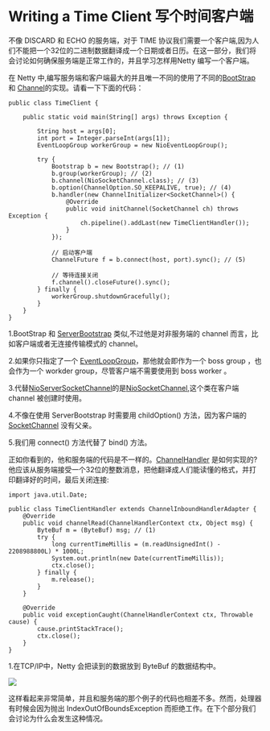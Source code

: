 Writing a Time Client 写个时间客户端
==================

不像 DISCARD 和 ECHO 的服务端，对于 TIME 协议我们需要一个客户端,因为人们不能把一个32位的二进制数据翻译成一个日期或者日历。在这一部分，我们将会讨论如何确保服务端是正常工作的，并且学习怎样用Netty 编写一个客户端。

在 Netty 中,编写服务端和客户端最大的并且唯一不同的使用了不同的[BootStrap](http://netty.io/4.0/api/io/netty/bootstrap/Bootstrap.html) 和 [Channel](http://netty.io/4.0/api/io/netty/channel/Channel.html)的实现。请看一下下面的代码：

	public class TimeClient {
	
		public static void main(String[] args) throws Exception {
			
			String host = args[0];
	        int port = Integer.parseInt(args[1]);
	        EventLoopGroup workerGroup = new NioEventLoopGroup();
	
	        try {
	            Bootstrap b = new Bootstrap(); // (1)
	            b.group(workerGroup); // (2)
	            b.channel(NioSocketChannel.class); // (3)
	            b.option(ChannelOption.SO_KEEPALIVE, true); // (4)
	            b.handler(new ChannelInitializer<SocketChannel>() {
	                @Override
	                public void initChannel(SocketChannel ch) throws Exception {
	                    ch.pipeline().addLast(new TimeClientHandler());
	                }
	            });
	
	            // 启动客户端
	            ChannelFuture f = b.connect(host, port).sync(); // (5)
	
	            // 等待连接关闭
	            f.channel().closeFuture().sync();
	        } finally {
	            workerGroup.shutdownGracefully();
	        }
		}
	}

1.BootStrap 和 [ServerBootstrap](http://netty.io/4.0/api/io/netty/bootstrap/ServerBootstrap.html) 类似,不过他是对非服务端的 channel 而言，比如客户端或者无连接传输模式的 channel。

2.如果你只指定了一个 [EventLoopGroup](http://netty.io/4.0/api/io/netty/channel/EventLoopGroup.html)，那他就会即作为一个 boss group ，也会作为一个 workder group，尽管客户端不需要使用到 boss worker 。

3.代替[NioServerSocketChannel](http://netty.io/4.0/api/io/netty/channel/socket/nio/NioServerSocketChannel.html)的是[NioSocketChannel](http://netty.io/4.0/api/io/netty/channel/socket/nio/NioSocketChannel.html),这个类在客户端channel 被创建时使用。

4.不像在使用 ServerBootstrap 时需要用 childOption() 方法，因为客户端的 [SocketChannel](http://netty.io/4.0/api/io/netty/channel/socket/SocketChannel.html) 没有父亲。

5.我们用 connect() 方法代替了 bind() 方法。

正如你看到的，他和服务端的代码是不一样的。[ChannelHandler](http://netty.io/4.0/api/io/netty/channel/ChannelHandler.html) 是如何实现的?他应该从服务端接受一个32位的整数消息，把他翻译成人们能读懂的格式，并打印翻译好的时间，最后关闭连接:

	import java.util.Date;
	
	public class TimeClientHandler extends ChannelInboundHandlerAdapter {
	    @Override
	    public void channelRead(ChannelHandlerContext ctx, Object msg) {
	        ByteBuf m = (ByteBuf) msg; // (1)
	        try {
	            long currentTimeMillis = (m.readUnsignedInt() - 2208988800L) * 1000L;
	            System.out.println(new Date(currentTimeMillis));
	            ctx.close();
	        } finally {
	            m.release();
	        }
	    }
	
	    @Override
	    public void exceptionCaught(ChannelHandlerContext ctx, Throwable cause) {
	        cause.printStackTrace();
	        ctx.close();
	    }
	}

1.在TCP/IP中，Netty 会把读到的数据放到 ByteBuf 的数据结构中。

![](http://99btgc01.info/uploads/2015/02/time.jpg)

这样看起来非常简单，并且和服务端的那个例子的代码也相差不多。然而，处理器有时候会因为抛出 IndexOutOfBoundsException 而拒绝工作。在下个部分我们会讨论为什么会发生这种情况。

